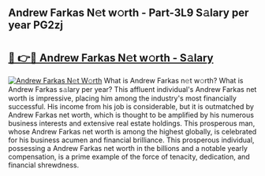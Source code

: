 ## Andrew Farkas N𝚎t w𝚘rth - Part-3L9 S𝚊lary per year PG2zj

# <h2><a href="http://gc3nvh2.nevu.top/?p=Andrew+Farkas">🔗 👉🔴 Andrew Farkas N𝚎t w𝚘rth - S𝚊lary</a></h2>

[![Andrew Farkas N𝚎t W𝚘rth](https://i.imgur.com/Oavwk0R.jpeg)](http://gc3nvh2.nevu.top/?p=Andrew+Farkas)
What is Andrew Farkas n𝚎t w𝚘rth? What is Andrew Farkas s𝚊lary per year?
This affluent individual's Andrew Farkas net worth is impressive, placing him among the industry's most financially successful. His income from his job is considerable, but it is outmatched by Andrew Farkas net worth, which is thought to be amplified by his numerous business interests and extensive real estate holdings. This prosperous man, whose Andrew Farkas net worth is among the highest globally, is celebrated for his business acumen and financial brilliance. This prosperous individual, possessing a Andrew Farkas net worth in the billions and a notable yearly compensation, is a prime example of the force of tenacity, dedication, and financial shrewdness.
